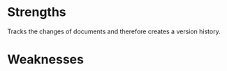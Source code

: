 # Strengths
Tracks the changes of documents and therefore creates a version history.

# Weaknesses

